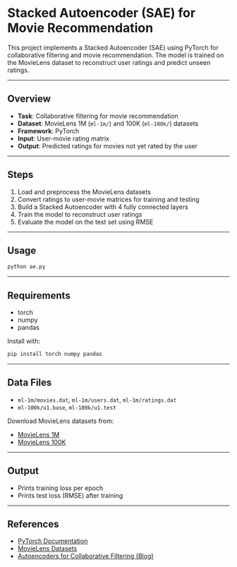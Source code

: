 # Stacked Autoencoder (SAE) for Movie Recommendation

This project implements a Stacked Autoencoder (SAE) using PyTorch for collaborative filtering and movie recommendation. The model is trained on the MovieLens dataset to reconstruct user ratings and predict unseen ratings.

---

## Overview

- **Task**: Collaborative filtering for movie recommendation
- **Dataset**: MovieLens 1M (`ml-1m/`) and 100K (`ml-100k/`) datasets
- **Framework**: PyTorch
- **Input**: User-movie rating matrix
- **Output**: Predicted ratings for movies not yet rated by the user

---

## Steps

1. Load and preprocess the MovieLens datasets
2. Convert ratings to user-movie matrices for training and testing
3. Build a Stacked Autoencoder with 4 fully connected layers
4. Train the model to reconstruct user ratings
5. Evaluate the model on the test set using RMSE

---

## Usage

```bash
python ae.py
```

---

## Requirements

- torch
- numpy
- pandas

Install with:

```bash
pip install torch numpy pandas
```

---

## Data Files

- `ml-1m/movies.dat`, `ml-1m/users.dat`, `ml-1m/ratings.dat`
- `ml-100k/u1.base`, `ml-100k/u1.test`

Download MovieLens datasets from:

- [MovieLens 1M](https://grouplens.org/datasets/movielens/1m/)
- [MovieLens 100K](https://grouplens.org/datasets/movielens/100k/)

---

## Output

- Prints training loss per epoch
- Prints test loss (RMSE) after training

---

## References

- [PyTorch Documentation](https://pytorch.org/)
- [MovieLens Datasets](https://grouplens.org/datasets/movielens/)
- [Autoencoders for Collaborative Filtering (Blog)](https://towardsdatascience.com/autoencoders-for-collaborative-filtering-6c4cf4d9cd4f)
